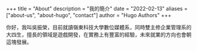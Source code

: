 +++
title = "About"
description = "我的簡介"
date = "2022-02-13"
aliases = ["about-us", "about-hugo", "contact"]
author = "Hugo Authors"
+++

你好，我叫吳振榮，目前就讀嶺東科技大學數位媒體系，同時雙主修企業管理系的大四生，擅長的領域是遊戲開發，在實務上有豐富的經驗，未來就業的方向也會朝這塊發展。